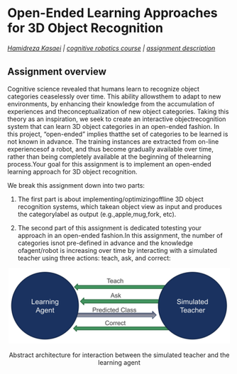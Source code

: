 # Open-Ended Learning Approaches for 3D Object Recognition

###### [Hamidreza Kasaei](https://hkasaei.github.io/) | [cognitive robotics course](https://rugcognitiverobotics.github.io/) | [assignment description](https://github.com/SeyedHamidreza/cognitive_robotics_ws/blob/main/first_assignment_cognitive_robotics.pdf)
##


## Assignment overview
Cognitive science revealed that humans learn to recognize object categories ceaselessly over time. This ability allowsthem to adapt to new environments,  by enhancing their knowledge from the accumulation of experiences and theconceptualization of new object categories. Taking this theory as an inspiration, we seek to create an interactive objectrecognition system that can learn 3D object categories in an open-ended fashion. In this project, “open-ended” implies thatthe set of categories to be learned is not known in advance. The training instances are extracted from on-line experiencesof a robot, and thus become gradually available over time, rather than being completely available at the beginning of thelearning process.Your  goal  for  this  assignment  is  to  implement  an  open-ended  learning  approach for 3D object recognition. 

We break this assignment down into two parts:
1. The first part is about implementing/optimizingoffline 3D object recognition systems, which takean object view as input and produces the categorylabel as output (e.g.,apple,mug,fork, etc).

2. The second part of this assignment is dedicated totesting your approach in an open-ended fashion.In this assignment, the number of categories isnot pre-defined in advance and the knowledge ofagent/robot is increasing over time by interacting with a simulated teacher using three actions: teach, ask, and correct:

<p align="center">
  <img src="images/simulated_user.jpg" width="500" title="">
</p>
<p align="center">
  Abstract architecture for interaction between the simulated teacher and the learning agent
</p>
